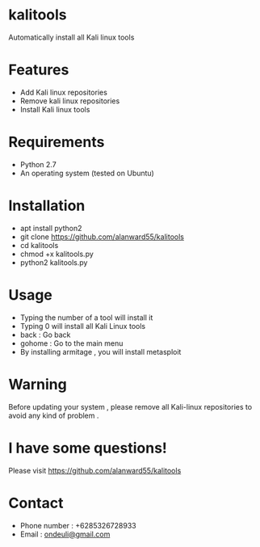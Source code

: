 
# kalitools
Automatically install all Kali linux tools

# Features
- Add Kali linux repositories
- Remove kali linux repositories
- Install Kali linux tools

# Requirements
- Python 2.7
- An operating system (tested on Ubuntu)

# Installation
- apt install python2
- git clone https://github.com/alanward55/kalitools
- cd kalitools
- chmod +x kalitools.py
- python2 kalitools.py

# Usage
- Typing the number of a tool will install it
- Typing 0 will install all Kali Linux tools
- back : Go back
- gohome : Go to the main menu
- By installing armitage , you will install metasploit

# Warning
Before updating your system , please remove all Kali-linux repositories to avoid any kind of problem .

# I have some questions!

Please visit https://github.com/alanward55/kalitools

# Contact
- Phone number : +6285326728933
- Email : ondeuli@gmail.com
